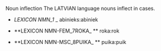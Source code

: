 Noun inflection
The LATVIAN language nouns inflect in cases.


 * _LEXICON NMN_1_ _ abinieks:abiniek






 * **LEXICON NMN-FEM_7ROKA_  ** roka:rok


 * **LEXICON NMN-MSC_8PUIKA_ ** puika:puik









